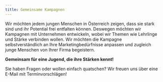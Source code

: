 ```yaml
---
title: Gemeinsame Kampagnen
---
```

Wir möchten jedem jungen Menschen in Österreich zeigen, dass sie stark sind und ihr Potential frei entfalten können. Deswegen möchten wir Kampagnen mit Unternehmen entwickeln, wobei wir Themen wie Lehrlinge und Stärke verbinden wollen. Wir möchten die Kampagne selbstverständlich an Ihre Marketingbedürfnisse anpassen und zugleich junge Menschen von Ihrer Firma begeistern.

**Gemeinsam für eine Jugend, die ihre Stärken kennt!**

Sie haben Fragen oder wollen einfach quatschen? Wir freuen uns über eine E-Mail mit Terminvorschlägen!
